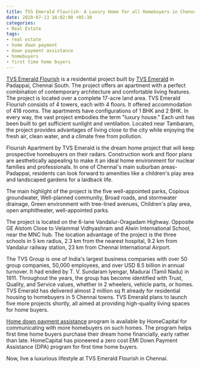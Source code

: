 ```yaml
---
title: TVS Emerald Flourish- A Luxury Home for all Homebuyers in Chennai
date: 2020-07-13 16:02:00 +05:30
categories:
- Real Estate
tags:
- real estate
- home down payment
- down payment assistance
- homebuyers
- first time home buyers
---
```


[TVS Emerald Flourish](https://homecapital.in/property/443/flourish-2-bhk) is a residential project built by [TVS Emerald](https://homecapital.in/offering/developer/TVS-Emerald) in Padappai, Chennai South. The project offers an apartment with a perfect combination of contemporary architecture and comfortable living features. The project is located over a complete 17-acre land area. TVS Emerald Flourish consists of 4 towers, each with 4 floors. It offered accommodation of 418 rooms. The apartments have configurations of 1 BHK and 2 BHK. In every way, the vast project embodies the term "luxury house." Each unit has been built to get sufficient sunlight and ventilation. Located near Tambaram, the project provides advantages of living close to the city while enjoying the fresh air, clean water, and a climate free from pollution.

Flourish Apartment by TVS Emerald is the dream home project that will keep prospective homebuyers on their radars. Construction work and floor plans are aesthetically appealing to make it an ideal home environment for nuclear families and professionals. In one of Chennai's main suburban areas- Padappai, residents can look forward to amenities like a children's play area and landscaped gardens for a laidback life.

The main highlight of the project is the five well-appointed parks, Copious groundwater, Well-planned community, Broad roads, and stormwater drainage, Green environment with tree-lined avenues, Children's play area, open amphitheater, well-appointed parks.

The project is located on the 6-lane Vandalur-Oragadam Highway. Opposite GE Alstom Close to Velammal Vidhyashram and Alwin International School, near the MNC hub.  The location advantage of the project is the three schools in 5 km radius, 2.3 km from the nearest hospital, 9.2 km from Vandalur railway station, 23 km from Chennai International Airport.

The TVS Group is one of India's largest business companies with over 50 group companies, 50,000 employees, and over USD 8.5 billion in annual turnover. It had ended by T. V. Sundaram Iyengar, Madurai (Tamil Nadu) in 1911. Throughout the years, the group has become identified with Trust, Quality, and Service values, whether in 2 wheelers, vehicle parts, or homes. TVS Emerald has delivered almost 2 million sq ft already for residential housing to homebuyers in 5 Chennai towns. TVS Emerald plans to launch five more projects shortly, all aimed at providing high-quality living spaces for home buyers.

[Home down payment assistance](https://homecapital.in/) program is available by HomeCapital for communicating with more homebuyers on such homes. The program helps first time home buyers purchase their dream home financially, early rather than late. HomeCapital has pioneered a zero cost EMI Down Payment Assistance (DPA) program for first time home buyers.

Now, live a luxurious lifestyle at TVS Emerald Flourish in Chennai.


